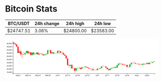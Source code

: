 # Bitcoin Stats

BTC/USDT|24h change|24h high|24h low|
|---|---|---|---|
|$24747.51|3.06%|$24800.00|$23583.00|

<img src="./chart.svg">
